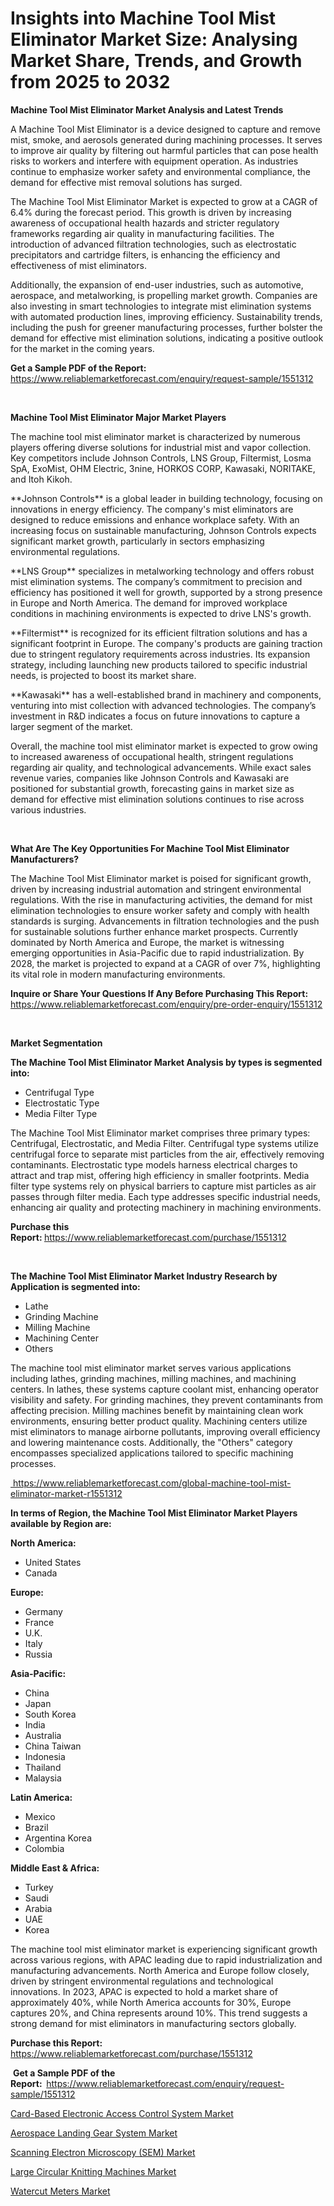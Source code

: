 <p><h1>Insights into Machine Tool Mist Eliminator Market Size: Analysing Market Share, Trends, and Growth from 2025 to 2032</h1></p><p><strong>Machine Tool Mist Eliminator Market Analysis and Latest Trends</strong></p>
<p><p>A Machine Tool Mist Eliminator is a device designed to capture and remove mist, smoke, and aerosols generated during machining processes. It serves to improve air quality by filtering out harmful particles that can pose health risks to workers and interfere with equipment operation. As industries continue to emphasize worker safety and environmental compliance, the demand for effective mist removal solutions has surged.</p><p>The Machine Tool Mist Eliminator Market is expected to grow at a CAGR of 6.4% during the forecast period. This growth is driven by increasing awareness of occupational health hazards and stricter regulatory frameworks regarding air quality in manufacturing facilities. The introduction of advanced filtration technologies, such as electrostatic precipitators and cartridge filters, is enhancing the efficiency and effectiveness of mist eliminators.</p><p>Additionally, the expansion of end-user industries, such as automotive, aerospace, and metalworking, is propelling market growth. Companies are also investing in smart technologies to integrate mist elimination systems with automated production lines, improving efficiency. Sustainability trends, including the push for greener manufacturing processes, further bolster the demand for effective mist elimination solutions, indicating a positive outlook for the market in the coming years.</p></p>
<p><strong>Get a Sample PDF of the Report:&nbsp;</strong> <a href="https://www.reliablemarketforecast.com/enquiry/request-sample/1551312?utm_campaign=1900&utm_medium=2&utm_source=Github&utm_content=ia&utm_term=11042025&utm_id=machine-tool-mist-eliminator">https://www.reliablemarketforecast.com/enquiry/request-sample/1551312</a></p>
<p>&nbsp;</p>
<p><strong>Machine Tool Mist Eliminator Major Market Players</strong></p>
<p><p>The machine tool mist eliminator market is characterized by numerous players offering diverse solutions for industrial mist and vapor collection. Key competitors include Johnson Controls, LNS Group, Filtermist, Losma SpA, ExoMist, OHM Electric, 3nine, HORKOS CORP, Kawasaki, NORITAKE, and Itoh Kikoh.</p><p>**Johnson Controls** is a global leader in building technology, focusing on innovations in energy efficiency. The company's mist eliminators are designed to reduce emissions and enhance workplace safety. With an increasing focus on sustainable manufacturing, Johnson Controls expects significant market growth, particularly in sectors emphasizing environmental regulations.</p><p>**LNS Group** specializes in metalworking technology and offers robust mist elimination systems. The company’s commitment to precision and efficiency has positioned it well for growth, supported by a strong presence in Europe and North America. The demand for improved workplace conditions in machining environments is expected to drive LNS's growth.</p><p>**Filtermist** is recognized for its efficient filtration solutions and has a significant footprint in Europe. The company's products are gaining traction due to stringent regulatory requirements across industries. Its expansion strategy, including launching new products tailored to specific industrial needs, is projected to boost its market share.</p><p>**Kawasaki** has a well-established brand in machinery and components, venturing into mist collection with advanced technologies. The company’s investment in R&D indicates a focus on future innovations to capture a larger segment of the market.</p><p>Overall, the machine tool mist eliminator market is expected to grow owing to increased awareness of occupational health, stringent regulations regarding air quality, and technological advancements. While exact sales revenue varies, companies like Johnson Controls and Kawasaki are positioned for substantial growth, forecasting gains in market size as demand for effective mist elimination solutions continues to rise across various industries.</p></p>
<p>&nbsp;</p>
<p><strong>What Are The Key Opportunities For Machine Tool Mist Eliminator Manufacturers?</strong></p>
<p><p>The Machine Tool Mist Eliminator market is poised for significant growth, driven by increasing industrial automation and stringent environmental regulations. With the rise in manufacturing activities, the demand for mist elimination technologies to ensure worker safety and comply with health standards is surging. Advancements in filtration technologies and the push for sustainable solutions further enhance market prospects. Currently dominated by North America and Europe, the market is witnessing emerging opportunities in Asia-Pacific due to rapid industrialization. By 2028, the market is projected to expand at a CAGR of over 7%, highlighting its vital role in modern manufacturing environments.</p></p>
<p><strong>Inquire or Share Your Questions If Any Before Purchasing This Report:</strong> <a href="https://www.reliablemarketforecast.com/enquiry/pre-order-enquiry/1551312?utm_campaign=1900&utm_medium=2&utm_source=Github&utm_content=ia&utm_term=11042025&utm_id=machine-tool-mist-eliminator">https://www.reliablemarketforecast.com/enquiry/pre-order-enquiry/1551312</a></p>
<p>&nbsp;</p>
<p><strong>Market Segmentation</strong></p>
<p><strong>The Machine Tool Mist Eliminator Market Analysis by types is segmented into:</strong></p>
<p><ul><li>Centrifugal Type</li><li>Electrostatic Type</li><li>Media Filter Type</li></ul></p>
<p><p>The Machine Tool Mist Eliminator market comprises three primary types: Centrifugal, Electrostatic, and Media Filter. Centrifugal type systems utilize centrifugal force to separate mist particles from the air, effectively removing contaminants. Electrostatic type models harness electrical charges to attract and trap mist, offering high efficiency in smaller footprints. Media filter type systems rely on physical barriers to capture mist particles as air passes through filter media. Each type addresses specific industrial needs, enhancing air quality and protecting machinery in machining environments.</p></p>
<p><strong>Purchase this Report:&nbsp;</strong><a href="https://www.reliablemarketforecast.com/purchase/1551312?utm_campaign=1900&utm_medium=2&utm_source=Github&utm_content=ia&utm_term=11042025&utm_id=machine-tool-mist-eliminator">https://www.reliablemarketforecast.com/purchase/1551312</a></p>
<p>&nbsp;</p>
<p><strong>The Machine Tool Mist Eliminator Market Industry Research by Application is segmented into:</strong></p>
<p><ul><li>Lathe</li><li>Grinding Machine</li><li>Milling Machine</li><li>Machining Center</li><li>Others</li></ul></p>
<p><p>The machine tool mist eliminator market serves various applications including lathes, grinding machines, milling machines, and machining centers. In lathes, these systems capture coolant mist, enhancing operator visibility and safety. For grinding machines, they prevent contaminants from affecting precision. Milling machines benefit by maintaining clean work environments, ensuring better product quality. Machining centers utilize mist eliminators to manage airborne pollutants, improving overall efficiency and lowering maintenance costs. Additionally, the "Others" category encompasses specialized applications tailored to specific machining processes.</p></p>
<p><a href="https://www.reliablemarketforecast.com/global-machine-tool-mist-eliminator-market-r1551312?utm_campaign=1900&utm_medium=2&utm_source=Github&utm_content=ia&utm_term=11042025&utm_id=machine-tool-mist-eliminator">&nbsp;https://www.reliablemarketforecast.com/global-machine-tool-mist-eliminator-market-r1551312</a></p>
<p><strong>In terms of Region, the Machine Tool Mist Eliminator Market Players available by Region are:</strong></p>
<p>
    <p> <strong> North America: </strong>
        <ul>
            <li>United States</li>
            <li>Canada</li>
        </ul>
        </p> 
    <p> <strong> Europe: </strong>
        <ul>
            <li>Germany</li>
            <li>France</li>
            <li>U.K.</li>
            <li>Italy</li>
            <li>Russia</li>
        </ul>
        </p> 
    <p> <strong> Asia-Pacific: </strong>
        <ul>
            <li>China</li>
            <li>Japan</li>
            <li>South Korea</li>
            <li>India</li>
            <li>Australia</li>
            <li>China Taiwan</li>
            <li>Indonesia</li>
            <li>Thailand</li>
            <li>Malaysia</li>
        </ul>
        </p> 
    <p> <strong> Latin America: </strong>
        <ul>
            <li>Mexico</li>
            <li>Brazil</li>
            <li>Argentina Korea</li>
            <li>Colombia</li>
        </ul>
        </p> 
    <p> <strong> Middle East & Africa: </strong>
        <ul>
            <li>Turkey</li>
            <li>Saudi</li>
            <li>Arabia</li>
            <li>UAE</li>
            <li>Korea</li>
        </ul>
    </p>
    </p>
<p><p>The machine tool mist eliminator market is experiencing significant growth across various regions, with APAC leading due to rapid industrialization and manufacturing advancements. North America and Europe follow closely, driven by stringent environmental regulations and technological innovations. In 2023, APAC is expected to hold a market share of approximately 40%, while North America accounts for 30%, Europe captures 20%, and China represents around 10%. This trend suggests a strong demand for mist eliminators in manufacturing sectors globally.</p></p>
<p><strong>Purchase this Report: </strong><a href="https://www.reliablemarketforecast.com/purchase/1551312?utm_campaign=1900&utm_medium=2&utm_source=Github&utm_content=ia&utm_term=11042025&utm_id=machine-tool-mist-eliminator">https://www.reliablemarketforecast.com/purchase/1551312</a></p>
<p>&nbsp;<strong>Get a Sample PDF of the Report:&nbsp;&nbsp;</strong><a href="https://www.reliablemarketforecast.com/enquiry/request-sample/1551312?utm_campaign=1900&utm_medium=2&utm_source=Github&utm_content=ia&utm_term=11042025&utm_id=machine-tool-mist-eliminator">https://www.reliablemarketforecast.com/enquiry/request-sample/1551312</a></p>
<p><strong></strong></p>
<p><p><a href="https://github.com/shirlantosx7/Market-Research-Report-List-1/blob/main/card-based-electronic-access-control-system-market.md?utm_campaign=1900&utm_medium=2&utm_source=Github&utm_content=ia&utm_term=11042025&utm_id=machine-tool-mist-eliminator">Card-Based Electronic Access Control System Market</a></p><p><a href="https://github.com/ivvrgibi/Market-Research-Report-List-1/blob/main/aerospace-landing-gear-system-market.md?utm_campaign=1900&utm_medium=2&utm_source=Github&utm_content=ia&utm_term=11042025&utm_id=machine-tool-mist-eliminator">Aerospace Landing Gear System Market</a></p><p><a href="https://github.com/ziwersekos/Market-Research-Report-List-1/blob/main/scanning-electron-microscopy-sem-market.md?utm_campaign=1900&utm_medium=2&utm_source=Github&utm_content=ia&utm_term=11042025&utm_id=machine-tool-mist-eliminator">Scanning Electron Microscopy (SEM) Market</a></p><p><a href="https://github.com/lanuskarnajc/Market-Research-Report-List-1/blob/main/large-circular-knitting-machines-market.md?utm_campaign=1900&utm_medium=2&utm_source=Github&utm_content=ia&utm_term=11042025&utm_id=machine-tool-mist-eliminator">Large Circular Knitting Machines Market</a></p><p><a href="https://github.com/popoialraih3/Market-Research-Report-List-1/blob/main/watercut-meters-market.md?utm_campaign=1900&utm_medium=2&utm_source=Github&utm_content=ia&utm_term=11042025&utm_id=machine-tool-mist-eliminator">Watercut Meters Market</a></p></p>